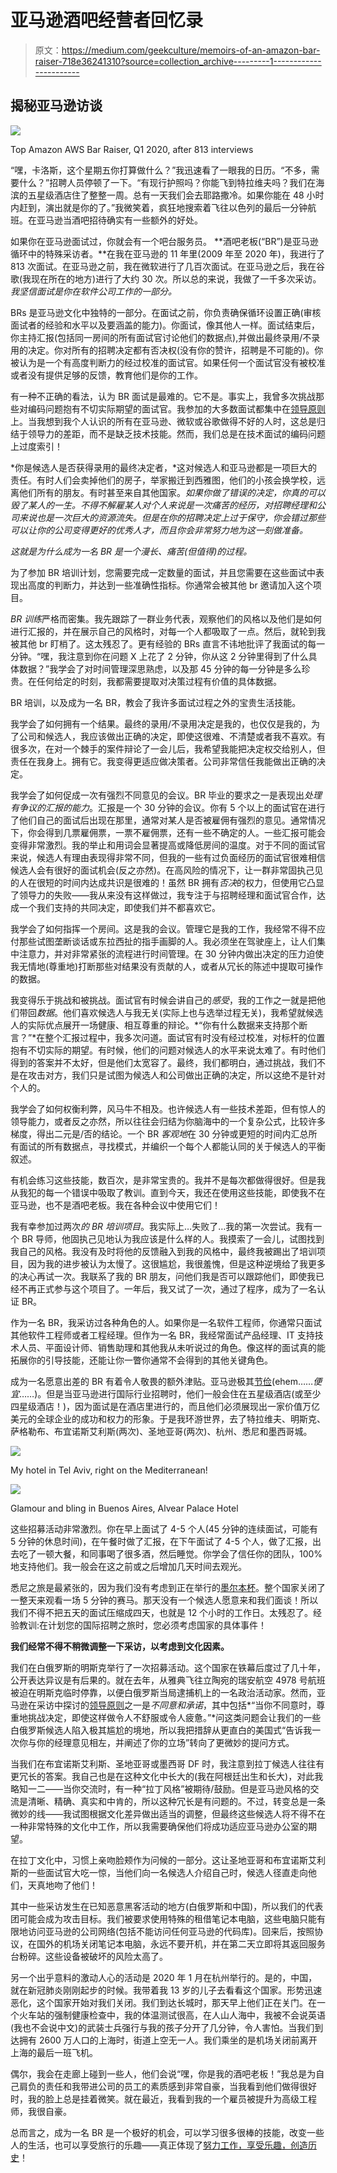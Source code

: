 # 亚马逊酒吧经营者回忆录

> 原文：<https://medium.com/geekculture/memoirs-of-an-amazon-bar-raiser-718e36241310?source=collection_archive---------1----------------------->

## 揭秘亚马逊访谈

![](img/61a7493d20db588b35c1cf40b2ca7433.png)

Top Amazon AWS Bar Raiser, Q1 2020, after 813 interviews

“嘿，卡洛斯，这个星期五你打算做什么？”我迅速看了一眼我的日历。“不多，需要什么？”招聘人员停顿了一下。“有现行护照吗？你能飞到特拉维夫吗？我们在海滨的五星级酒店住了整整一周。总有一天我们会去耶路撒冷。如果你能在 48 小时内赶到，演出就是你的了。”我微笑着，疯狂地搜索着飞往以色列的最后一分钟航班。在亚马逊当酒吧招待确实有一些额外的好处。

如果你在亚马逊面试过，你就会有一个吧台服务员。 **酒吧老板(“BR”)是亚马逊循环中的特殊采访者。**在我在亚马逊的 11 年里(2009 年至 2020 年)，我进行了 813 次面试。在亚马逊之前，我在微软进行了几百次面试。在亚马逊之后，我在谷歌(我现在所在的地方)进行了大约 30 次。所以总的来说，我做了一千多次采访。*我坚信面试是你在软件公司工作的一部分。*

BRs 是亚马逊文化中独特的一部分。在面试之前，你负责确保循环设置正确(审核面试者的经验和水平以及要涵盖的能力)。你面试，像其他人一样。面试结束后，你主持汇报(包括同一房间的所有面试官讨论他们的数据点),并做出最终录用/不录用的决定。你对所有的招聘决定都有否决权(没有你的赞许，招聘是不可能的)。你被认为是一个有高度判断力的经过校准的面试官。如果任何一个面试官没有被校准或者没有提供足够的反馈，教育他们是你的工作。

有一种不正确的看法，认为 BR 面试是最难的。它不是。事实上，我曾多次挑战那些对编码问题抱有不切实际期望的面试官。我参加的大多数面试都集中在[领导原则](https://www.amazon.jobs/en/principles)上。当我想到我个人认识的所有在亚马逊、微软或谷歌做得不好的人时，这总是归结于领导力的差距，而不是缺乏技术技能。然而，我们总是在技术面试的编码问题上过度索引！

*你是候选人是否获得录用的最终决定者，*这对候选人和亚马逊都是一项巨大的责任。有时人们会卖掉他们的房子，举家搬迁到西雅图，他们的小孩会换学校，远离他们所有的朋友。有时甚至来自其他国家。*如果你做了错误的决定，你真的可以毁了某人的一生。不得不解雇某人对个人来说是一次痛苦的经历，对招聘经理和公司来说也是一次巨大的资源流失。但是在你的招聘决定上过于保守，你会错过那些可以让你的公司变得更好的优秀人才，而且你会非常努力地为这一刻做准备。*

*这就是为什么成为一名 BR 是一个漫长、痛苦(但值得)的过程。*

为了参加 BR 培训计划，您需要完成一定数量的面试，并且您需要在这些面试中表现出高度的判断力，并达到一些准确性指标。你通常会被其他 br 邀请加入这个项目。

*BR 训练*严格而密集。我先跟踪了一群业务代表，观察他们的风格以及他们是如何进行汇报的，并在展示自己的风格时，对每一个人都吸取了一点。然后，就轮到我被其他 br 盯梢了。这太残忍了。更有经验的 BRs 直言不讳地批评了我面试的每一分钟。“嘿，我注意到你在问题 X 上花了 2 分钟，你从这 2 分钟里得到了什么具体数据？”我学会了对时间管理深思熟虑，以及那 45 分钟的每一分钟是多么珍贵。在任何给定的时刻，我都需要提取对决策过程有价值的具体数据。

BR 培训，以及成为一名 BR，教会了我许多面试过程之外的宝贵生活技能。

我学会了如何拥有一个结果。最终的录用/不录用决定是我的，也仅仅是我的，为了公司和候选人，我应该做出正确的决定，即使这很难、不清楚或者我不喜欢。有很多次，在对一个棘手的案件辩论了一会儿后，我希望我能把决定权交给别人，但责任在我身上。拥有它。我变得更适应做决策者。公司非常信任我能做出正确的决定。

我学会了如何促成一次有强烈不同意见的会议。BR 毕业的要求之一是表现出*处理有争议的汇报的能力*。汇报是一个 30 分钟的会议。你有 5 个以上的面试官在进行了他们自己的面试后出现在那里，通常对某人是否被雇佣有强烈的意见。通常情况下，你会得到几票雇佣票，一票不雇佣票，还有一些不确定的人。一些汇报可能会变得非常激烈。我的举止和用词会显著提高或降低房间的温度。对于不同的面试官来说，候选人有理由表现得非常不同，但我的一些有过负面经历的面试官很难相信候选人会有很好的面试机会(反之亦然)。在高风险的情况下，让一群非常固执己见的人在很短的时间内达成共识是很难的！虽然 BR 拥有*否决*的权力，但使用它凸显了领导力的失败——我从来没有这样做过，我专注于与招聘经理和面试官合作，达成一个我们支持的共同决定，即使我们并不都喜欢它。

我学会了如何指挥一个房间。这是我的会议。管理它是我的工作，我经常不得不应付那些试图垄断谈话或东拉西扯的指手画脚的人。我必须坐在驾驶座上，让人们集中注意力，并对非常紧张的流程进行时间管理。在 30 分钟内做出决定的压力迫使我无情地(尊重地)打断那些对结果没有贡献的人，或者从冗长的陈述中提取可操作的数据。

我变得乐于挑战和被挑战。面试官有时候会讲自己的*感受*，我的工作之一就是把他们带回*数据*。他们喜欢候选人与我无关(实际上也与选举过程无关)，我希望就候选人的实际优点展开一场健康、相互尊重的辩论。*“你有什么数据来支持那个断言？”*在整个汇报过程中，我多次问道。面试官有时没有经过校准，对标杆的位置抱有不切实际的期望。有时候，他们的问题对候选人的水平来说太难了。有时他们得到的答案并不太好，但是他们太宽容了。最终，我们都明白，通过挑战，我们不是在攻击对方，我们只是试图为候选人和公司做出正确的决定，所以这绝不是针对个人的。

我学会了如何权衡利弊，风马牛不相及。也许候选人有一些技术差距，但有惊人的领导能力，或者反之亦然，所以往往会归结为你脑海中的一个复杂公式，比较许多梯度，得出二元是/否的结论。一个 BR *客观地*在 30 分钟或更短的时间内汇总所有面试的所有数据点，寻找模式，并编织一个每个人都能认同的关于候选人的平衡叙述。

有机会练习这些技能，数百次，是非常宝贵的。我并不是每次都做得很好。但是我从我犯的每一个错误中吸取了教训。直到今天，我还在使用这些技能，即使我不在亚马逊，也不是酒吧老板。我在各种会议中使用它们！

我有幸参加过两次*的 BR 培训项目*。我实际上…失败了…我的第一次尝试。我有一个 BR 导师，他固执己见地认为我应该是什么样的人。我摸索了一会儿，试图找到我自己的风格。我没有及时将他的反馈融入到我的风格中，最终我被踢出了培训项目，因为我的进步被认为太慢了。这很尴尬，我很羞愧，但是这种逆境给了我更多的决心再试一次。我联系了我的 BR 朋友，问他们我是否可以跟踪他们，即使我已经不再正式参与这个项目了。一年后，我又试了一次，通过了程序，成为了一名认证 BR。

作为一名 BR，我采访过各种角色的人。如果你是一名软件工程师，你通常只面试其他软件工程师或者工程经理。但作为一名 BR，我经常面试产品经理、IT 支持技术人员、平面设计师、销售助理和其他我从未听说过的角色。像这样的面试真的能拓展你的引导技能，还能让你一瞥你通常不会得到的其他关键角色。

成为一名愿意出差的 BR 有着令人敬畏的额外津贴。亚马逊极其[节俭](https://fortune.com/2012/03/26/amazons-core-frugality/)(ehem……*便宜*……)。但是当亚马逊进行国际行业招聘时，他们一般会住在五星级酒店(或至少四星级酒店！)，因为面试是在酒店里进行的，而且他们必须展现出一家价值万亿美元的全球企业的成功和权力的形象。于是我环游世界，去了特拉维夫、明斯克、萨格勒布、布宜诺斯艾利斯(两次)、圣地亚哥(两次)、杭州、悉尼和墨西哥城。

![](img/f5293e0b7895c6b5290af03336d5b40b.png)

My hotel in Tel Aviv, right on the Mediterranean!

![](img/925bb6e9bbb80a51abf9cd0e6df33e43.png)

Glamour and bling in Buenos Aires, Alvear Palace Hotel

这些招募活动非常激烈。你在早上面试了 4-5 个人(45 分钟的连续面试，可能有 5 分钟的休息时间)，在午餐时做了汇报，在下午面试了 4-5 个人，做了汇报，出去吃了一顿大餐，和同事喝了很多酒，然后睡觉。你学会了信任你的团队，100%地支持他们。我一般会在这之前或之后增加几天时间去观光。

悉尼之旅是最紧张的，因为我们没有考虑到正在举行的[墨尔本杯](https://en.wikipedia.org/wiki/Melbourne_Cup#:~:text=The%20Melbourne%20Cup%20is%20Australia,the%20Melbourne%20Spring%20Racing%20Carnival.)。整个国家关闭了一整天来观看一场 5 分钟的赛马。那天没有一个候选人愿意来和我们面谈！所以我们不得不把五天的面试压缩成四天，也就是 12 个小时的工作日。太残忍了。经验教训:在计划您的国际招聘之旅时，您必须考虑国家的具体事件！

**我们经常不得不稍微调整一下采访，以考虑到文化因素。**

我们在白俄罗斯的明斯克举行了一次招募活动。这个国家在铁幕后度过了几十年，公开表达异议是有后果的。就在去年，从雅典飞往立陶宛的瑞安航空 4978 号航班被迫在明斯克临时停靠，以便白俄罗斯当局逮捕机上的一名政治活动家。然而，亚马逊在采访中探讨的[领导原则](https://www.amazon.jobs/en/principles)之一是*不同意和承诺*，其中包括*“当你不同意时，尊重地挑战决定，即使这样做令人不舒服或令人疲惫。”*问这类问题会让我们的一些白俄罗斯候选人陷入极其尴尬的境地，所以我把措辞从更直白的美国式“告诉我一次你与你的经理意见相左，并阐述了你的立场”转向了更微妙的提问方式。

当我们在布宜诺斯艾利斯、圣地亚哥或墨西哥 DF 时，我注意到拉丁候选人往往有更冗长的答案。我自己也是在这种文化中长大的(我在阿根廷出生和长大)，对此我略知一二——当你交流时，有一种“拉丁风格”被期待/鼓励。但是亚马逊风格的交流是清晰、精确、真实和中肯的，所以这种冗长是有问题的。不过，转变总是一条微妙的线——我试图根据文化差异做出适当的调整，但最终这些候选人将不得不在一种非常特殊的文化中工作，所以我需要确保他们将成功适应亚马逊办公室的期望。

在拉丁文化中，习惯上亲吻脸颊作为问候的一部分。这让圣地亚哥和布宜诺斯艾利斯的一些面试官大吃一惊，当他们向一名候选人介绍自己时，候选人径直走向他们，天真地吻了他们！

其中一些采访发生在已知恶意黑客活动的地方(白俄罗斯和中国)，所以我们的代表团可能会成为攻击目标。我们被要求使用特殊的租借笔记本电脑，这些电脑只能有限地访问亚马逊的公司网络(包括不能访问任何亚马逊的代码库)。回来后，按照协议，在国外的机场关闭笔记本电脑，永远不要开机，并在第二天立即将其返回服务台粉碎。这些设备被破坏的风险太高了。

另一个出乎意料的激动人心的活动是 2020 年 1 月在杭州举行的。是的，中国，就在新冠肺炎刚刚起步的时候。我带着我 13 岁的儿子去看看这个国家。形势迅速恶化，这个国家开始对我们关闭。我们到达长城时，那天早上他们正在关门。在一个火车站的强制健康检查中，我的体温测试很高，在人山人海中，我被不会说英语(我也不会说中文)的武装士兵强行与我的孩子分开了几分钟，令人害怕。当我们到达拥有 2600 万人口的上海时，街道上空无一人。我们乘坐的是机场关闭前离开上海的最后一班飞机。

偶尔，我会在走廊上碰到一些人，他们会说“嘿，你是我的酒吧老板！”我总是为自己肩负的责任和我带进公司的员工的素质感到非常自豪，当我看到他们做得很好时，我的脸上总是挂着微笑。就在最近，我看到我的一个雇员被提升为高级工程师，我很自豪。

总而言之，成为一名 BR 是一个极好的机会，可以学习很多很棒的技能，改变一些人的生活，也可以享受旅行的乐趣——真正体现了[努力工作，享受乐趣，创造历史](https://www.cnbc.com/2019/02/20/amazon-ceo-jeff-bezos-this-choice-is-the-key-to-success.html)！